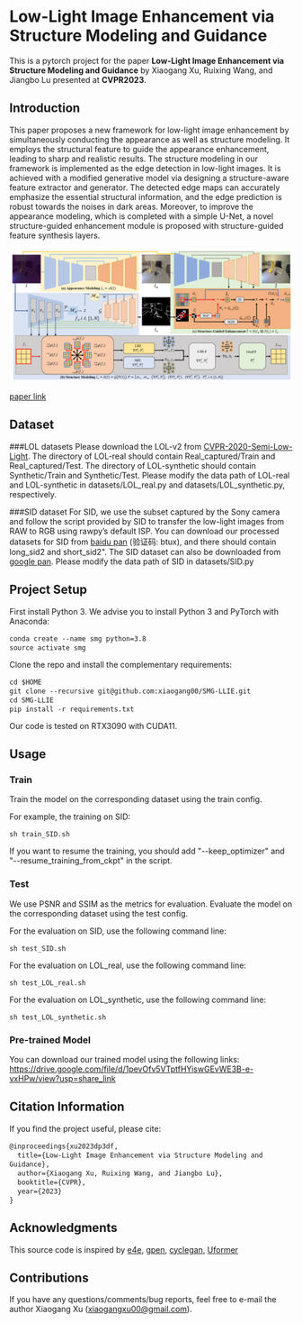 # Low-Light Image Enhancement via Structure Modeling and Guidance

This is a pytorch project for the paper **Low-Light Image Enhancement via Structure Modeling and Guidance** by Xiaogang Xu, Ruixing Wang, and Jiangbo Lu presented at **CVPR2023**.


## Introduction
This paper proposes a new framework for low-light image enhancement by simultaneously conducting the appearance as well as structure modeling. 
It employs the structural feature to guide the appearance enhancement, leading to sharp and realistic results. The structure modeling in our framework is implemented as the edge detection in low-light images. 
It is achieved with a modified generative model via designing a structure-aware feature extractor and generator.
The detected edge maps can accurately emphasize the essential structural information, and the edge prediction is robust towards the noises in dark areas. 
Moreover, to improve the appearance modeling, which is completed with a simple U-Net, a novel structure-guided enhancement module is proposed with structure-guided feature synthesis layers.

<img src="./paper/framework.png" width="900"/>

[paper link](https://arxiv.org/abs/2305.05839)

## Dataset
###LOL datasets
Please download the LOL-v2 from [CVPR-2020-Semi-Low-Light](https://github.com/flyywh/CVPR-2020-Semi-Low-Light).
The directory of LOL-real should contain Real_captured/Train and Real_captured/Test.
The directory of LOL-synthetic should contain Synthetic/Train and Synthetic/Test.
Please modify the data path of LOL-real and LOL-synthetic in datasets/LOL_real.py and datasets/LOL_synthetic.py, respectively.

###SID dataset
For SID, we use the subset captured by the Sony camera and follow the script provided by SID to transfer the low-light images from RAW to RGB using rawpy’s default ISP.
You can download our processed datasets for SID from [baidu pan](https://pan.baidu.com/s/1Qol_4GsIjGDR8UT9IRZbBQ) (验证码: btux), and there should contain long_sid2 and short_sid2".
The SID dataset can also be downloaded from [google pan](https://drive.google.com/drive/folders/1eQ-5Z303sbASEvsgCBSDbhijzLTWQJtR?usp=share_link).
Please modify the data path of SID in datasets/SID.py

## Project Setup

First install Python 3. We advise you to install Python 3 and PyTorch with Anaconda:

```
conda create --name smg python=3.8
source activate smg
```

Clone the repo and install the complementary requirements:
```
cd $HOME
git clone --recursive git@github.com:xiaogang00/SMG-LLIE.git
cd SMG-LLIE
pip install -r requirements.txt
```

Our code is tested on RTX3090 with CUDA11.

## Usage

### Train
Train the model on the corresponding dataset using the train config.

For example, the training on SID:
```
sh train_SID.sh
```

If you want to resume the training, you should add "--keep_optimizer" and "--resume_training_from_ckpt" in the script.

### Test

We use PSNR and SSIM as the metrics for evaluation. Evaluate the model on the corresponding dataset using the test config.

For the evaluation on SID, use the following command line:
```
sh test_SID.sh
```

For the evaluation on LOL_real, use the following command line:
```
sh test_LOL_real.sh
```

For the evaluation on LOL_synthetic, use the following command line:
```
sh test_LOL_synthetic.sh
```

### Pre-trained Model

You can download our trained model using the following links: https://drive.google.com/file/d/1pevOfv5VTptfHYiswGEvWE3B-e-vxHPw/view?usp=share_link

## Citation Information

If you find the project useful, please cite:

```
@inproceedings{xu2023dp3df,
  title={Low-Light Image Enhancement via Structure Modeling and Guidance},
  author={Xiaogang Xu, Ruixing Wang, and Jiangbo Lu},
  booktitle={CVPR},
  year={2023}
}
```


## Acknowledgments
This source code is inspired by [e4e](https://github.com/omertov/encoder4editing), [gpen](https://github.com/yangxy/GPEN), [cyclegan](https://github.com/junyanz/pytorch-CycleGAN-and-pix2pix), [Uformer](https://github.com/ZhendongWang6/Uformer)

## Contributions
If you have any questions/comments/bug reports, feel free to e-mail the author Xiaogang Xu ([xiaogangxu00@gmail.com](xiaogangxu00@gmail.com)).
